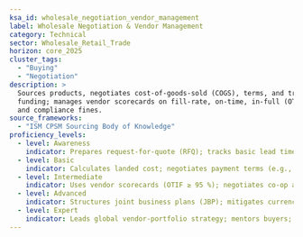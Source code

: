```yaml
---
ksa_id: wholesale_negotiation_vendor_management
label: Wholesale Negotiation & Vendor Management
category: Technical
sector: Wholesale_Retail_Trade
horizon: core_2025
cluster_tags:
  - "Buying"
  - "Negotiation"
description: >
  Sources products, negotiates cost-of-goods-sold (COGS), terms, and trade
  funding; manages vendor scorecards on fill-rate, on-time, in-full (OTIF),
  and compliance fines.
source_frameworks:
  - "ISM CPSM Sourcing Body of Knowledge"
proficiency_levels:
  - level: Awareness
    indicator: Prepares request-for-quote (RFQ); tracks basic lead times.
  - level: Basic
    indicator: Calculates landed cost; negotiates payment terms (e.g., 2 % 10 / Net 30).
  - level: Intermediate
    indicator: Uses vendor scorecards (OTIF ≥ 95 %); negotiates co-op advertising and markdown money.
  - level: Advanced
    indicator: Structures joint business plans (JBP); mitigates currency and freight risk.
  - level: Expert
    indicator: Leads global vendor-portfolio strategy; mentors buyers; achieves double-digit margin lift via strategic sourcing.
---
```

